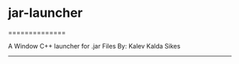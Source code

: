 # jar-launcher
==============

A Window C++ launcher for .jar Files
By: Kalev Kalda Sikes

-------------
